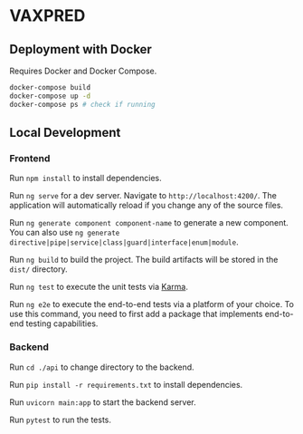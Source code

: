 # VAXPRED

## Deployment with Docker

Requires Docker and Docker Compose.

```bash
docker-compose build
docker-compose up -d
docker-compose ps # check if running
```

## Local Development

### Frontend

Run `npm install` to install dependencies.

Run `ng serve` for a dev server. Navigate to `http://localhost:4200/`. The application will automatically reload if you change any of the source files.

Run `ng generate component component-name` to generate a new component. You can also use `ng generate directive|pipe|service|class|guard|interface|enum|module`.

Run `ng build` to build the project. The build artifacts will be stored in the `dist/` directory.

Run `ng test` to execute the unit tests via [Karma](https://karma-runner.github.io).

Run `ng e2e` to execute the end-to-end tests via a platform of your choice. To use this command, you need to first add a package that implements end-to-end testing capabilities.

### Backend

Run `cd ./api` to change directory to the backend.

Run `pip install -r requirements.txt` to install dependencies.

Run `uvicorn main:app` to start the backend server.

Run `pytest` to run the tests.
